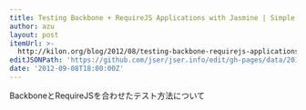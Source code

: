 ```yaml
---
title: Testing Backbone + RequireJS Applications with Jasmine | Simple Thoughts
author: azu
layout: post
itemUrl: >-
  http://kilon.org/blog/2012/08/testing-backbone-requirejs-applications-with-jasmine/
editJSONPath: 'https://github.com/jser/jser.info/edit/gh-pages/data/2012/09/index.json'
date: '2012-09-08T18:00:00Z'
---
```

BackboneとRequireJSを合わせたテスト方法について
